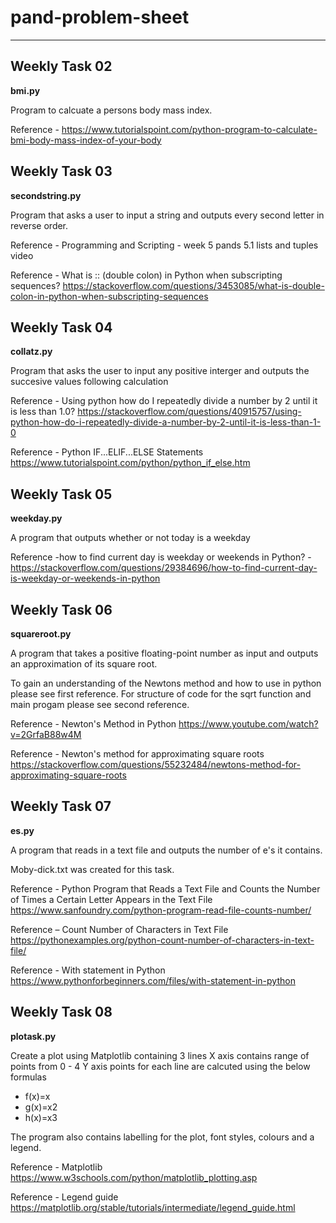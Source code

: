 # pand-problem-sheet
---


**Weekly Task 02**
---
**bmi.py**

Program to calcuate a persons body mass index.

Reference - https://www.tutorialspoint.com/python-program-to-calculate-bmi-body-mass-index-of-your-body



**Weekly Task 03**
---
**secondstring.py**

Program that asks a user to input a string and outputs every second letter in reverse order.

Reference - Programming and Scripting - week 5 pands 5.1 lists and tuples video

Reference -  What is :: (double colon) in Python when subscripting sequences? 
 https://stackoverflow.com/questions/3453085/what-is-double-colon-in-python-when-subscripting-sequences        
 
 
 
**Weekly Task 04**
---
**collatz.py**

Program that asks the user to input any positive interger and outputs the succesive values following calculation

Reference - Using python how do I repeatedly divide a number by 2 until it is less than 1.0? 
https://stackoverflow.com/questions/40915757/using-python-how-do-i-repeatedly-divide-a-number-by-2-until-it-is-less-than-1-0

Reference - Python IF...ELIF...ELSE Statements
https://www.tutorialspoint.com/python/python_if_else.htm

 

**Weekly Task 05**
---
**weekday.py**

A program that outputs whether or not today is a weekday

Reference -how to find current day is weekday or weekends in Python? -
https://stackoverflow.com/questions/29384696/how-to-find-current-day-is-weekday-or-weekends-in-python



**Weekly Task 06**
---
**squareroot.py**

A program that takes a positive floating-point number as input and outputs an approximation of its square root. 

To gain an understanding  of the Newtons method and how to use in python please see first reference. 
For structure of code for the sqrt function and main progam please see second reference.

Reference - Newton's Method in Python
https://www.youtube.com/watch?v=2GrfaB88w4M

Reference - Newton's method for approximating square roots
https://stackoverflow.com/questions/55232484/newtons-method-for-approximating-square-roots 




**Weekly Task 07**
---
**es.py**

A program that reads in a text file and outputs the number of e's it contains.

Moby-dick.txt was created for this task.

Reference - Python Program that Reads a Text File and Counts the Number of Times a Certain Letter Appears in the Text File
https://www.sanfoundry.com/python-program-read-file-counts-number/

Reference – Count Number of Characters in Text File
https://pythonexamples.org/python-count-number-of-characters-in-text-file/ 

Reference - With statement in Python 
https://www.pythonforbeginners.com/files/with-statement-in-python




**Weekly Task 08**
---
**plotask.py**

Create a plot using Matplotlib containing 3 lines 
X axis contains range of points from 0 - 4 
Y axis points for each line are calcuted using the below formulas
- f(x)=x
- g(x)=x2
- h(x)=x3

The program also contains labelling for the plot, font styles, colours and a legend.

Reference - Matplotlib
https://www.w3schools.com/python/matplotlib_plotting.asp

Reference - Legend guide 
https://matplotlib.org/stable/tutorials/intermediate/legend_guide.html




